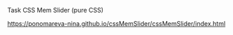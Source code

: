 Task CSS Mem Slider (pure CSS)

https://ponomareva-nina.github.io/cssMemSlider/cssMemSlider/index.html